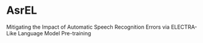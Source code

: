 # AsrEL
Mitigating the Impact of Automatic Speech Recognition Errors via ELECTRA-Like Language Model Pre-training
